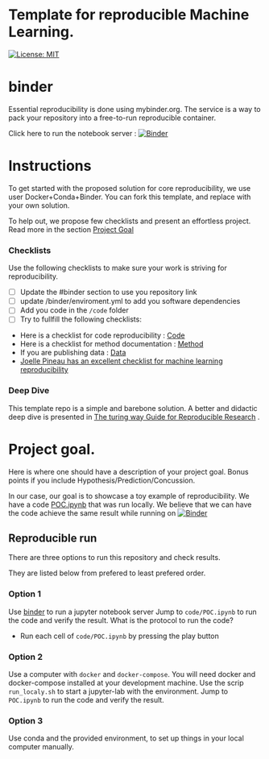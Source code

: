 # Template for reproducible Machine Learning.
[![License: MIT](https://img.shields.io/badge/License-MIT-yellow.svg)](https://opensource.org/licenses/MIT)

# binder

Essential reproducibility is done using mybinder.org. The service is a way to pack your repository into a free-to-run reproducible container.

Click here to run the notebook server : [![Binder](https://mybinder.org/badge_logo.svg)](https://mybinder.org/v2/gh/igorbb/template_reproducible_ml/master)

# Instructions
To get started with the proposed solution for core reproducibility, we use user Docker+Conda+Binder.
You can fork this template, and replace with your own solution.


To help out, we propose few checklists and present an effortless project. Read more in the section [Project Goal](#project-goal)

### Checklists
Use the following checklists to make sure your work is striving for reproducibility.
- [ ] Update the #binder section to use you repository link
- [ ] update /binder/enviroment.yml to add you software dependencies
- [ ] Add you code in the `/code` folder
- [ ] Try to fullfill the following checklists:
- Here is a checklist for code reproducibility : [Code](../master/checklist/code.md)
- Here is a checklist for method documentation : [Method](../master/checklist/method.md)
- If you are publishing data : [Data](../master/checklist/data.md)
- [Joelle Pineau has an excellent checklist for machine learning reproducibility](https://www.cs.mcgill.ca/~jpineau/ReproducibilityChecklist.pdf)


### Deep Dive   

This template repo is a simple and barebone solution. 
A better and didactic deep dive is presented in [The turing way Guide for Reproducible Research](https://the-turing-way.netlify.app/reproducible-research/reproducible-research.html)
.

# Project goal.

Here is where one should have a description of your project goal.
Bonus points if you include Hypothesis/Prediction/Concussion.

In our case, our goal is to showcase a toy example of reproducibility.
We have a code [POC.ipynb](../master/code/POC.ipynb) that was run locally. 
We believe that we can have the code achieve the same result while running on [![Binder](https://mybinder.org/badge_logo.svg)](https://mybinder.org/v2/gh/igorbb/template_reproducible_ml/master)


## Reproducible run

There are three options to run this repository and check results.

They are listed below from prefered to least prefered order.
### Option 1

Use [binder]((#binder)) to run a jupyter notebook server
Jump to `code/POC.ipynb` to run the code and verify the result.
What is the protocol to run the code?

 - Run each cell of `code/POC.ipynb` by pressing the play button


### Option 2

Use a computer with `docker` and `docker-compose`.
You will need docker and docker-compose installed at your development machine.
Use the scrip `run_localy.sh` to start a jupyter-lab with the environment.
Jump to `POC.ipynb` to run the code and verify the result.


### Option 3
Use conda and the provided environment, to set up things in your local computer manually.
